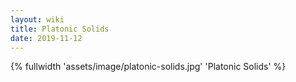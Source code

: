 ```yaml
---
layout: wiki
title: Platonic Solids
date: 2019-11-12
---
```


{% fullwidth 'assets/image/platonic-solids.jpg' 'Platonic Solids' %}
